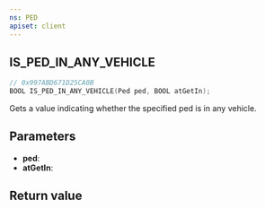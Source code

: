 ```yaml
---
ns: PED
apiset: client
---
```

## IS_PED_IN_ANY_VEHICLE

```c
// 0x997ABD671D25CA0B
BOOL IS_PED_IN_ANY_VEHICLE(Ped ped, BOOL atGetIn);
```

Gets a value indicating whether the specified ped is in any vehicle.

## Parameters
* **ped**:
* **atGetIn**:

## Return value